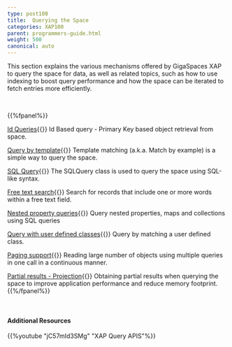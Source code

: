 ```yaml
---
type: post100
title:  Querying the Space
categories: XAP100
parent: programmers-guide.html
weight: 500
canonical: auto
---
```




This section explains the various mechanisms offered by GigaSpaces XAP to query the space for data, as well as related topics, such as how to use indexing to boost query performance and how the space can be iterated to fetch entries more efficiently.


<br>

{{%fpanel%}}

[Id Queries](./query-by-id.html){{<wbr>}}
Id Based query - Primary Key based object retrieval from space.

[Query by template](./query-template-matching.html){{<wbr>}}
Template matching (a.k.a. Match by example) is a simple way to query the space.

[SQL Query](./query-sql.html){{<wbr>}}
The SQLQuery class is used to query the space using SQL-like syntax.

[Free text search](./query-free-text-search.html){{<wbr>}}
Search for records that include one or more words within a free text field.

[Nested property queries](./query-nested-properties.html){{<wbr>}}
Query nested properties, maps and collections using SQL queries

[Query with user defined classes](./query-user-defined-classes.html){{<wbr>}}
Query by matching a user defined class.

[Paging support](./query-paging-support.html){{<wbr>}}
Reading large number of objects using multiple queries in one call in a continuous manner.

[Partial results - Projection](./query-partial-results.html){{<wbr>}}
Obtaining partial results when querying the space to improve application performance and reduce memory footprint.
{{%/fpanel%}}

<br>

#### Additional Resources

{{%youtube "jC57mId3SMg"  "XAP Query APIS"%}}
